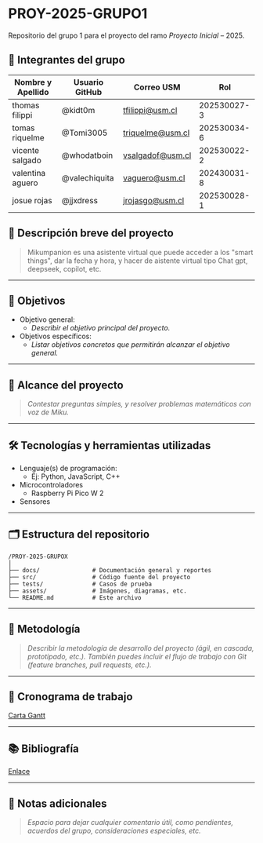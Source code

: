 # PROY-2025-GRUPO1

Repositorio del grupo 1 para el proyecto del ramo *Proyecto Inicial* – 2025.

## 👥 Integrantes del grupo

| Nombre y Apellido | Usuario GitHub     | Correo USM               | Rol          |
| ----------------- | --------------     | ------------------------ | ------------ |
| thomas filippi    | @kidt0m            | tfilippi@usm.cl          | 202530027-3  |
| tomas riquelme    | @Tomi3005          | triquelme@usm.cl         | 202530034-6  |
| vicente salgado   | @whodatboin        | vsalgadof@usm.cl         | 202530022-2  |
| valentina aguero  | @valechiquita      | vaguero@usm.cl           | 202430031-8  |
| josue rojas       | @jjxdress          | jrojasgo@usm.cl          | 202530028-1  |


## 📝 Descripción breve del proyecto

> Mikumpanion es una asistente virtual que puede acceder a los "smart things", dar la fecha y hora, y hacer de aistente virtual tipo Chat gpt, deepseek, copilot, etc.

---

## 🎯 Objetivos

- Objetivo general:
  - *Describir el objetivo principal del proyecto.*
- Objetivos específicos:
  - *Listar objetivos concretos que permitirán alcanzar el objetivo general.*

---

## 🧩 Alcance del proyecto

> *Contestar preguntas simples, y resolver problemas matemáticos con voz de Miku.*

---

## 🛠️ Tecnologías y herramientas utilizadas

- Lenguaje(s) de programación:
  - Ej: Python, JavaScript, C++
- Microcontroladores
  - Raspberry Pi Pico W 2
- Sensores

---

## 🗂️ Estructura del repositorio

```
/PROY-2025-GRUPOX
│
├── docs/               # Documentación general y reportes
├── src/                # Código fuente del proyecto
├── tests/              # Casos de prueba
├── assets/             # Imágenes, diagramas, etc.
└── README.md           # Este archivo
```

---

## 🧪 Metodología

> *Describir la metodología de desarrollo del proyecto (ágil, en cascada, prototipado, etc.). También puedes incluir el flujo de trabajo con Git (feature branches, pull requests, etc.).*

---

## 📅 Cronograma de trabajo


[Carta Gantt](https://google.com)

---

## 📚 Bibliografía

[Enlace](https://google.com)

---

## 📌 Notas adicionales

> *Espacio para dejar cualquier comentario útil, como pendientes, acuerdos del grupo, consideraciones especiales, etc.*
